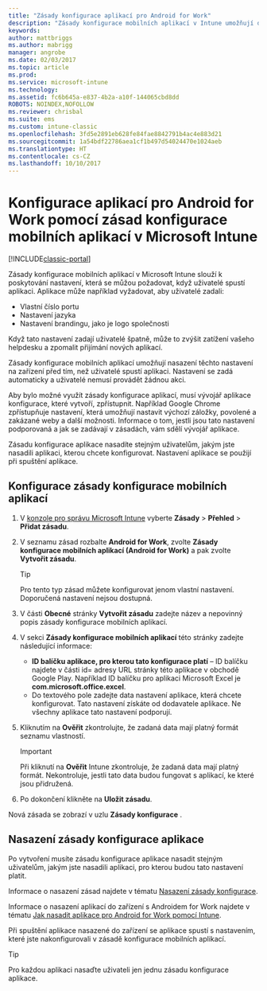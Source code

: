 ```yaml
---
title: "Zásady konfigurace aplikací pro Android for Work"
description: "Zásady konfigurace mobilních aplikací v Intune umožňují dodat nastavení, která se můžou vyžadovat, když uživatelé spustí aplikaci pro Android for Work."
keywords: 
author: mattbriggs
ms.author: mabrigg
manager: angrobe
ms.date: 02/03/2017
ms.topic: article
ms.prod: 
ms.service: microsoft-intune
ms.technology: 
ms.assetid: fc6b645a-e837-4b2a-a10f-144065cbd8dd
ROBOTS: NOINDEX,NOFOLLOW
ms.reviewer: chrisbal
ms.suite: ems
ms.custom: intune-classic
ms.openlocfilehash: 3fd5e2891eb628fe84fae8842791b4ac4e883d21
ms.sourcegitcommit: 1a54bdf22786aea1cf1b497d54024470e1024aeb
ms.translationtype: HT
ms.contentlocale: cs-CZ
ms.lasthandoff: 10/10/2017
---
```

# <a name="configure-android-for-work-apps-with-mobile-app-configuration-policies-in-microsoft-intune"></a>Konfigurace aplikací pro Android for Work pomocí zásad konfigurace mobilních aplikací v Microsoft Intune

[!INCLUDE[classic-portal](../includes/classic-portal.md)]

Zásady konfigurace mobilních aplikací v Microsoft Intune slouží k poskytování nastavení, která se můžou požadovat, když uživatelé spustí aplikaci. Aplikace může například vyžadovat, aby uživatelé zadali:

-   Vlastní číslo portu
-   Nastavení jazyka
-   Nastavení brandingu, jako je logo společnosti

Když tato nastavení zadají uživatelé špatně, může to zvýšit zatížení vašeho helpdesku a zpomalit přijímání nových aplikací.

Zásady konfigurace mobilních aplikací umožňují nasazení těchto nastavení na zařízení před tím, než uživatelé spustí aplikaci. Nastavení se zadá automaticky a uživatelé nemusí provádět žádnou akci.

Aby bylo možné využít zásady konfigurace aplikací, musí vývojář aplikace konfigurace, které vytvoří, zpřístupnit. Například Google Chrome zpřístupňuje nastavení, která umožňují nastavit výchozí záložky, povolené a zakázané weby a další možnosti. Informace o tom, jestli jsou tato nastavení podporovaná a jak se zadávají v zásadách, vám sdělí vývojář aplikace.

Zásadu konfigurace aplikace nasadíte stejným uživatelům, jakým jste nasadili aplikaci, kterou chcete konfigurovat. Nastavení aplikace se použijí při spuštění aplikace.

## <a name="configure-a-mobile-app-configuration-policy"></a>Konfigurace zásady konfigurace mobilních aplikací

1.  V [konzole pro správu Microsoft Intune](https://manage.microsoft.com) vyberte **Zásady** &gt; **Přehled** &gt; **Přidat zásadu**.

2.  V seznamu zásad rozbalte **Android for Work**, zvolte **Zásady konfigurace mobilních aplikací (Android for Work)** a pak zvolte **Vytvořit zásadu**.

    > [!TIP]
    > Pro tento typ zásad můžete konfigurovat jenom vlastní nastavení. Doporučená nastavení nejsou dostupná.

3.  V části **Obecné** stránky **Vytvořit zásadu** zadejte název a nepovinný popis zásady konfigurace mobilních aplikací.

4. V sekci **Zásady konfigurace mobilních aplikací** této stránky zadejte následující informace:
    - **ID balíčku aplikace, pro kterou tato konfigurace platí** – ID balíčku najdete v části id= adresy URL stránky této aplikace v obchodě Google Play. Například ID balíčku pro aplikaci Microsoft Excel je **com.microsoft.office.excel**.
    - Do textového pole zadejte data nastavení aplikace, která chcete konfigurovat. Tato nastavení získáte od dodavatele aplikace. Ne všechny aplikace tato nastavení podporují.
5.  Kliknutím na **Ověřit** zkontrolujte, že zadaná data mají platný formát seznamu vlastností.

    > [!IMPORTANT]
    > Při kliknutí na **Ověřit** Intune zkontroluje, že zadaná data mají platný formát. Nekontroluje, jestli tato data budou fungovat s aplikací, ke které jsou přidružená.

6.  Po dokončení klikněte na **Uložit zásadu**.

Nová zásada se zobrazí v uzlu **Zásady konfigurace** .


## <a name="deploy-the-app-configuration-policy"></a>Nasazení zásady konfigurace aplikace
Po vytvoření musíte zásadu konfigurace aplikace nasadit stejným uživatelům, jakým jste nasadili aplikaci, pro kterou budou tato nastavení platit.

Informace o nasazení zásad najdete v tématu [Nasazení zásady konfigurace](/intune-classic/deploy-use/manage-settings-and-features-on-your-devices-with-microsoft-intune-policies#deploy-a-configuration-policy).

Informace o nasazení aplikací do zařízení s Androidem for Work najdete v tématu [Jak nasadit aplikace pro Android for Work pomocí Intune](android-for-work-apps.md).

Při spuštění aplikace nasazené do zařízení se aplikace spustí s nastavením, které jste nakonfigurovali v zásadě konfigurace mobilních aplikací.

> [!TIP]
> Pro každou aplikaci nasaďte uživateli jen jednu zásadu konfigurace aplikace.
